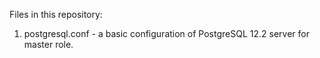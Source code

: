 Files in this repository: 
1. postgresql.conf - a basic configuration of PostgreSQL 12.2 server for master role.
